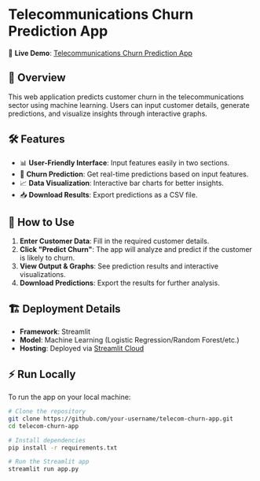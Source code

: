 # **Telecommunications Churn Prediction App**  

🚀 **Live Demo**: [Telecommunications Churn Prediction App](https://telecommunications-churn-prediction-app.streamlit.app/)  

## 📌 **Overview**  
This web application predicts customer churn in the telecommunications sector using machine learning. Users can input customer details, generate predictions, and visualize insights through interactive graphs.  

## 🛠 **Features**  
- 📊 **User-Friendly Interface**: Input features easily in two sections.  
- 🔮 **Churn Prediction**: Get real-time predictions based on input features.  
- 📈 **Data Visualization**: Interactive bar charts for better insights.  
- 📥 **Download Results**: Export predictions as a CSV file.  

## 🚀 **How to Use**  
1. **Enter Customer Data**: Fill in the required customer details.  
2. **Click "Predict Churn"**: The app will analyze and predict if the customer is likely to churn.  
3. **View Output & Graphs**: See prediction results and interactive visualizations.  
4. **Download Predictions**: Export the results for further analysis.  

## 🏗 **Deployment Details**  
- **Framework**: Streamlit  
- **Model**: Machine Learning (Logistic Regression/Random Forest/etc.)  
- **Hosting**: Deployed via [Streamlit Cloud](https://streamlit.io/)  

## ⚡ **Run Locally**  
To run the app on your local machine:  
```bash
# Clone the repository
git clone https://github.com/your-username/telecom-churn-app.git
cd telecom-churn-app

# Install dependencies
pip install -r requirements.txt

# Run the Streamlit app
streamlit run app.py
